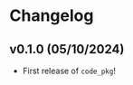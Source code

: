 # Changelog

<!--next-version-placeholder-->

## v0.1.0 (05/10/2024)

- First release of `code_pkg`!